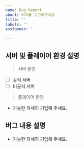 ```yaml
---
name: Bug Report
about: 버그를 보고해주세요
title: ''
labels: ''
assignees: ''

---
```


## 서버 및 플레이어 환경 설명
> 서버 환경
- [ ] 공식 서버 
- [ ] 비공식 서버
> 플레이어 환경
* 가능한 자세히 기입해 주세요. 

## 버그 내용 설명
* 가능한 자세히 기입해 주세요.
